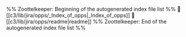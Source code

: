 %% Zoottelkeeper: Beginning of the autogenerated index file list  %%
📄 [[c3/lib/jira/opps/_Index_of_opps|_Index_of_opps]]
📄 [[c3/lib/jira/opps/readme|readme]]
%% Zoottelkeeper: End of the autogenerated index file list  %%
